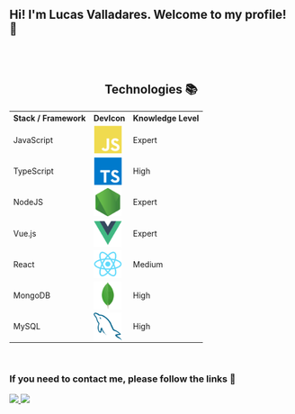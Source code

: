 ## Hi! I'm Lucas Valladares. Welcome to my profile! 📌

<!-- <div style="display: inline_block;" align="center">
  <h3>➡I'm currently open to work!⬅</h3>
</div> -->

<br>

<!-- <div style="display: inline_block;" align="center">
  <a href="https://github.com/lucasnwvalladares">
  <img height="180em" src="https://github-readme-stats.vercel.app/api?username=lucasnwvalladares&show_icons=true&theme=tokyonight&include_all_commits=true&count_private=true"/>
  <img height="180em" src="https://github-readme-stats.vercel.app/api/top-langs/?username=lucasnwvalladares&layout=compact&langs_count=6&theme=tokyonight"/>
</div> -->

<br>

<div style="display: inline_block;" align="center">
  <h2>Technologies 📚</h2>
  <table>
    <tr>
      <th>Stack / Framework</th>
      <th>DevIcon</th>
      <th>Knowledge Level</th>
    </tr>
    <tr>
      <td>JavaScript</td>
      <td><img align="center" alt="Js" height="50" width="50" src="https://raw.githubusercontent.com/devicons/devicon/master/icons/javascript/javascript-plain.svg"></td>
      <td>Expert</td>
    </tr>
    <tr>
      <td>TypeScript</td>
      <td><img align="center" alt="TypeScript" height="50" width="50" src="https://github.com/devicons/devicon/blob/master/icons/typescript/typescript-plain.svg"></td>
      <td>High</td>
    </tr>
    <tr>
      <td>NodeJS</td>
      <td><img align="center" alt="Node.js" height="50" width="50" src="https://github.com/devicons/devicon/blob/master/icons/nodejs/nodejs-original.svg"></td>
      <td>Expert</td>
    </tr>
    <tr>
      <td>Vue.js</td>
      <td><img align="center" alt="Vue.js" height="50" width="50" src="https://github.com/devicons/devicon/blob/master/icons/vuejs/vuejs-original.svg"></td>
      <td>Expert</td>
    </tr>
    <tr>
      <td>React</td>
      <td><img align="center" alt="React" height="50" width="50" src="https://github.com/devicons/devicon/blob/master/icons/react/react-original.svg"></td>
      <td>Medium</td>
    </tr>
    <tr>
      <td>MongoDB</td>
      <td><img align="center" alt="MongoDB" height="50" width="50" src="https://github.com/devicons/devicon/blob/master/icons/mongodb/mongodb-original.svg"></td>
      <td>High</td>
    </tr>
    <tr>
      <td>MySQL</td>
      <td><img align="center" alt="MongoDB" height="50" width="50" src="https://github.com/devicons/devicon/blob/master/icons/mysql/mysql-original.svg"></td>
      <td>High</td>
    </tr>
  </table>
</div>

<br>

### If you need to contact me, please follow the links 📩

<div> 
  <a 
    href="https://www.linkedin.com/in/lucas-valladares/" 
    target="_blank"
  >
    <img src="https://img.shields.io/badge/-LinkedIn-%230077B5?style=for-the-badge&logo=linkedin&logoColor=white" target="_blank">
  </a>
  <a href="mailto:lucasnwvalladares@gmail.com">
    <img src="https://img.shields.io/badge/-Gmail-%23333?style=for-the-badge&logo=gmail&logoColor=white" target="_blank">
  </a>
</div>
